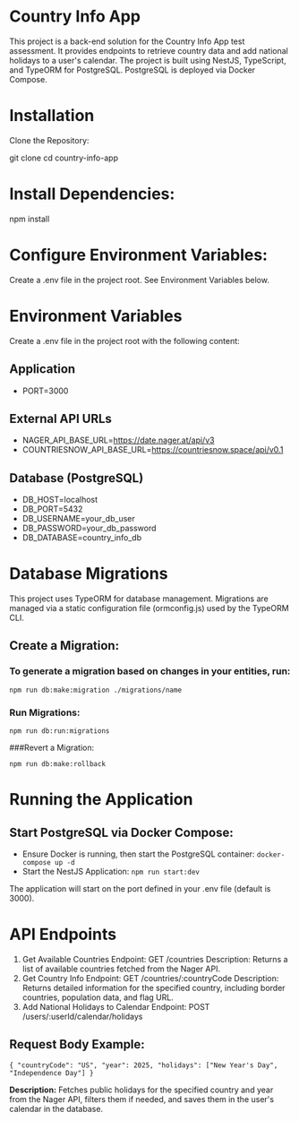# Country Info App
This project is a back-end solution for the Country Info App test assessment. It provides endpoints to retrieve country data and add national holidays to a user's calendar. The project is built using NestJS, TypeScript, and TypeORM for PostgreSQL. PostgreSQL is deployed via Docker Compose.

# Installation
Clone the Repository:

git clone <repository-url>
cd country-info-app

# Install Dependencies:

npm install

# Configure Environment Variables:

Create a .env file in the project root. See Environment Variables below.

# Environment Variables
Create a .env file in the project root with the following content:

## Application
* PORT=3000

## External API URLs
* NAGER_API_BASE_URL=https://date.nager.at/api/v3
* COUNTRIESNOW_API_BASE_URL=https://countriesnow.space/api/v0.1

## Database (PostgreSQL)
* DB_HOST=localhost
* DB_PORT=5432
* DB_USERNAME=your_db_user
* DB_PASSWORD=your_db_password
* DB_DATABASE=country_info_db

# Database Migrations
This project uses TypeORM for database management. Migrations are managed via a static configuration file (ormconfig.js) used by the TypeORM CLI.

## Create a Migration:

### To generate a migration based on changes in your entities, run:

`npm run db:make:migration ./migrations/name`

### Run Migrations:

`npm run db:run:migrations`

###Revert a Migration:

`npm run db:make:rollback`

# Running the Application
## Start PostgreSQL via Docker Compose:

* Ensure Docker is running, then start the PostgreSQL container: `docker-compose up -d`
* Start the NestJS Application: `npm run start:dev`

The application will start on the port defined in your .env file (default is 3000).

# API Endpoints
1. Get Available Countries
   Endpoint: GET /countries
   Description: Returns a list of available countries fetched from the Nager API.
2. Get Country Info
   Endpoint: GET /countries/:countryCode
   Description: Returns detailed information for the specified country, including border countries, population data, and flag URL.
3. Add National Holidays to Calendar
   Endpoint: POST /users/:userId/calendar/holidays

## Request Body Example:

`{
"countryCode": "US",
"year": 2025,
"holidays": ["New Year's Day", "Independence Day"]
}`

**Description:** Fetches public holidays for the specified country and year from the Nager API, filters them if needed, and saves them in the user's calendar in the database.